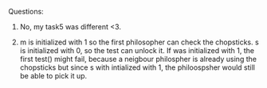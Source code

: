 Questions:
1. No, my task5 was different <3.

2. m is initialized with 1 so the first philosopher can check the chopsticks.
s is initialized with 0, so the test can unlock it.
If was initialized with 1, the first test() might fail, because a neigbour philospher is already using the chopsticks but since s with intialized with 1, the philoospsher would still be able to pick it up.
